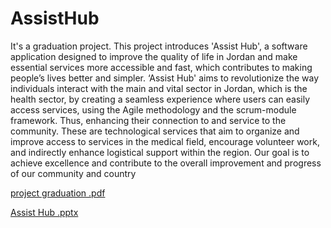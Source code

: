 # AssistHub
It's a graduation project.
This project introduces 'Assist Hub', a software application designed to improve the quality of life in Jordan and make essential services more accessible and fast, which contributes to making people’s lives better and simpler. ‘Assist Hub' aims to revolutionize the way individuals interact with the main and vital sector in Jordan, which is the health sector, by creating a seamless experience where users can easily access services, using the Agile methodology and the scrum-module framework. Thus, enhancing their connection to and service to the community. These are technological services that aim to organize and improve access to services in the medical field, encourage volunteer work, and indirectly enhance logistical support within the region.  Our goal is to achieve excellence and contribute to the overall improvement and progress of our community and country

[project graduation .pdf](https://github.com/user-attachments/files/18480153/project.graduation.pdf)



[Assist Hub .pptx](https://github.com/user-attachments/files/18480207/Assist.Hub.pptx)
